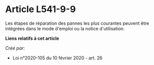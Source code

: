 # Article L541-9-9

Les étapes de réparation des pannes les plus courantes peuvent être intégrées dans le mode d'emploi ou la notice
d'utilisation.

**Liens relatifs à cet article**

_Créé par_:

  - Loi n°2020-105 du 10 février 2020 - art. 26
